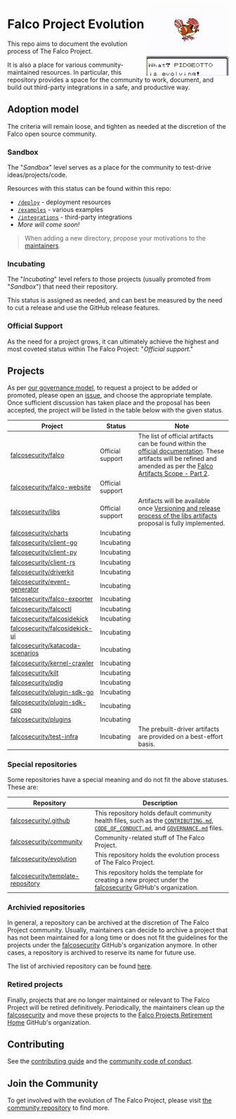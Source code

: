 
<p><img align="right" src="./img/pidgeotto.gif"/></p>
<p></p>

# Falco Project Evolution

This repo aims to document the evolution process of The Falco Project.

It is also a place for various community-maintained resources. In particular, this repository provides a space for the community to work, document, and build out third-party integrations in a safe, and productive way.

## Adoption model

The criteria will remain loose, and tighten as needed at the discretion of the Falco open source community.

### Sandbox

The "*Sandbox*" level serves as a place for the community to test-drive ideas/projects/code. 

Resources with this status can be found within this repo:

- [`/deploy`](deploy/) - deployment resources
- [`/examples`](examples/) - various examples
- [`/integrations`](integrations/) - third-party integrations
- *More will come soon!*

> When adding a new directory, propose your motivations to the [maintainers](OWNERS).

### Incubating

The "*Incubating*" level refers to those projects (usually promoted from "*Sandbox*") that need their repository.

This status is assigned as needed, and can best be measured by the need to cut a release and use the GitHub release features.

### Official Support

As the need for a project grows, it can ultimately achieve the highest and most coveted status within The Falco Project: "*Official support*."

## Projects

As per [our governance model](https://github.com/falcosecurity/.github/blob/master/GOVERNANCE.md#adding-new-projects-to-the-falcosecurity-github-organization), to request a project to be added or promoted, please open an [issue](https://github.com/falcosecurity/evolution/issues/new/choose), and choose the appropriate template. Once sufficient discussion has taken place and the proposal has been accepted, the project will be listed in the table below with the given status.


| Project | Status | Note |
| --- | --- | --- |
| [falcosecurity/falco](https://github.com/falcosecurity/falco) | Official support | The list of official artifacts can be found within the [official documentation](https://falco.org/docs/download/). These artifacts will be refined and amended as per the [Falco Artifacts Scope - Part 2](https://github.com/falcosecurity/falco/blob/master/proposals/20200506-artifacts-scope-part-2.md).  |
| [falcosecurity/falco-website](https://github.com/falcosecurity/falco-website) | Official support | | 
| [falcosecurity/libs](https://github.com/falcosecurity/libs) | Official support | Artifacts will be available once [Versioning and release process of the libs artifacts](https://github.com/falcosecurity/libs/blob/master/proposals/20210524-versioning-and-release-of-the-libs-artifacts.md) proposal is fully implemented. |
| [falcosecurity/charts](https://github.com/falcosecurity/charts) | Incubating | |
| [falcosecurity/client-go](https://github.com/falcosecurity/client-go) | Incubating | |
| [falcosecurity/client-py](https://github.com/falcosecurity/client-py) | Incubating | |
| [falcosecurity/client-rs](https://github.com/falcosecurity/client-rs) | Incubating | |
| [falcosecurity/driverkit](https://github.com/falcosecurity/driverkit) | Incubating | |
| [falcosecurity/event-generator](https://github.com/falcosecurity/event-generator) | Incubating | |
| [falcosecurity/falco-exporter](https://github.com/falcosecurity/falco-exporter) | Incubating | |
| [falcosecurity/falcoctl](https://github.com/falcosecurity/falcoctl) | Incubating | |
| [falcosecurity/falcosidekick](https://github.com/falcosecurity/falcosidekick) | Incubating | |
| [falcosecurity/falcosidekick-ui](https://github.com/falcosecurity/falcosidekick-ui) | Incubating | |
| [falcosecurity/katacoda-scenarios](https://github.com/falcosecurity/katacoda-scenarios) | Incubating | |
| [falcosecurity/kernel-crawler](https://github.com/falcosecurity/kernel-crawler) | Incubating | |
| [falcosecurity/kilt](https://github.com/falcosecurity/kilt) | Incubating | |
| [falcosecurity/pdig](https://github.com/falcosecurity/pdig) | Incubating | |
| [falcosecurity/plugin-sdk-go](https://github.com/falcosecurity/plugin-sdk-go) | Incubating | |
| [falcosecurity/plugin-sdk-cpp](https://github.com/falcosecurity/plugin-sdk-cpp) | Incubating | |
| [falcosecurity/plugins](https://github.com/falcosecurity/plugins) | Incubating | |
| [falcosecurity/test-infra](https://github.com/falcosecurity/test-infra) | Incubating | The prebuilt-driver artifacts are provided on a best-effort basis. |

### Special repositories

Some repositories have a special meaning and do not fit the above statuses. These are:

| Repository | Description |
| --- | --- |
| [falcosecurity/.github](https://github.com/falcosecurity/.github) |  This repository holds default community health files, such as the [`CONTRIBUTING.md`](https://github.com/falcosecurity/.github/blob/master/CONTRIBUTING.md), [`CODE_OF_CONDUCT.md`](https://github.com/falcosecurity/.github/blob/master/CODE_OF_CONDUCT.md), and [`GOVERNANCE.md`](https://github.com/falcosecurity/.github/blob/master/GOVERNANCE.md) files.  |
| [falcosecurity/community](https://github.com/falcosecurity/community) |  Community-related stuff of The Falco Project.  |
| [falcosecurity/evolution](https://github.com/falcosecurity/evolution) |  This repository holds the evolution process of The Falco Project.  |
| [falcosecurity/template-repository](https://github.com/falcosecurity/template-repository) |  This repository holds the template for creating a new project under the [falcosecurity](https://falcosecurity) GitHub's organization.  |

### Archivied repositories

In general, a repository can be archived at the discretion of The Falco Project community. Usually, maintainers can decide to archive a project that has not been maintained for a long time or does not fit the guidelines for the projects under the [falcosecurity](https://falcosecurity) GitHub's organization anymore. In other cases, a repository is archived to reserve its name for future use.

The list of archivied repository can be found [here](https://github.com/falcosecurity?q=&type=archived&language=&sort=name).

### Retired projects

Finally, projects that are no longer maintained or relevant to The Falco Project will be retired definitively. Periodically, the maintainers clean up the [falcosecurity](https://github.com/falcosecurity) and move these projects to the [Falco Projects Retirement Home](https://github.com/falcosecurity-retire) GitHub's organization.

## Contributing

See the [contributing guide](https://github.com/falcosecurity/.github/blob/master/CONTRIBUTING.md) and the [community code of conduct](https://github.com/falcosecurity/.github/blob/master/CODE_OF_CONDUCT.md).

## Join the Community

To get involved with the evolution of The Falco Project, please visit [the community repository](https://github.com/falcosecurity/community) to find more.
